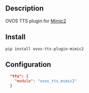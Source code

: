 ## Description
OVOS TTS plugin for [Mimic2](https://github.com/MycroftAI/mimic2)


## Install

`pip install ovos-tts-plugin-mimic2`

## Configuration

```json
  "tts": {
    "module": "ovos_tts_mimic2"
  }
 
```
